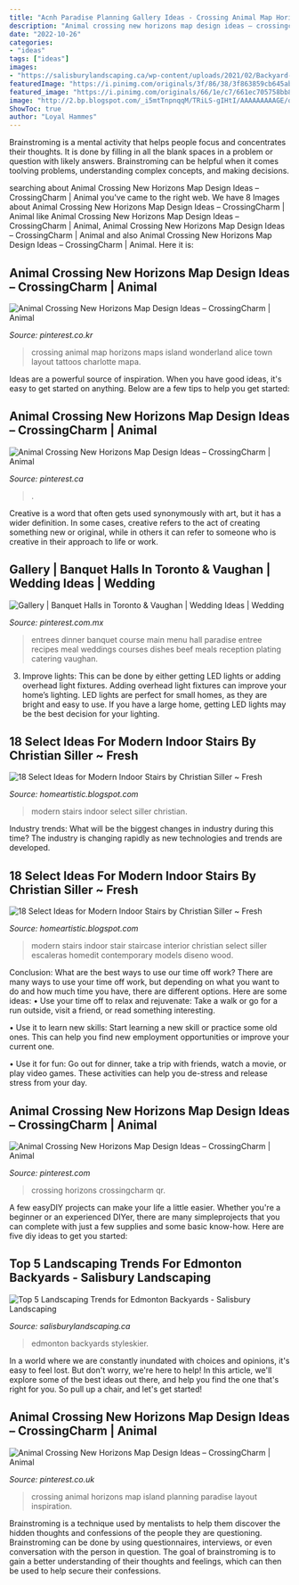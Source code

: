 ```yaml
---
title: "Acnh Paradise Planning Gallery Ideas - Crossing Animal Map Horizons Maps Island Wonderland Alice Town Layout Tattoos Charlotte Mapa"
description: "Animal crossing new horizons map design ideas – crossingcharm"
date: "2022-10-26"
categories:
- "ideas"
tags: ["ideas"]
images:
- "https://salisburylandscaping.ca/wp-content/uploads/2021/02/Backyard-Landscaping-Ideas-for-Edmonton-HomesHeader.jpg"
featuredImage: "https://i.pinimg.com/originals/3f/86/38/3f863859cb645abeac586df36279e0db.png"
featured_image: "https://i.pinimg.com/originals/66/1e/c7/661ec705758bb826633e42e109eda13e.png"
image: "http://2.bp.blogspot.com/_i5mtTnpnqqM/TRiLS-gIHtI/AAAAAAAAAGE/quMzE8ocW_I/s1600/Modern-Stairs-06.jpg.jpg"
ShowToc: true
author: "Loyal Hammes"
---
```



Brainstroming is a mental activity that helps people focus and concentrates their thoughts. It is done by filling in all the blank spaces in a problem or question with likely answers. Brainstroming can be helpful when it comes toolving problems, understanding complex concepts, and making decisions.

	

		
searching about Animal Crossing New Horizons Map Design Ideas – CrossingCharm | Animal you've came to the right web. We have 8 Images about Animal Crossing New Horizons Map Design Ideas – CrossingCharm | Animal like Animal Crossing New Horizons Map Design Ideas – CrossingCharm | Animal, Animal Crossing New Horizons Map Design Ideas – CrossingCharm | Animal and also Animal Crossing New Horizons Map Design Ideas – CrossingCharm | Animal. Here it is:
		
    
## Animal Crossing New Horizons Map Design Ideas – CrossingCharm | Animal

<img loading=lazy src="https://i.pinimg.com/originals/3f/86/38/3f863859cb645abeac586df36279e0db.png" onerror="this.onerror=null;this.src='https://tse1.mm.bing.net/th?id=OIP.gOwBacBleajPPH-iLXqoPwHaGD&amp;pid=15.1';" alt="Animal Crossing New Horizons Map Design Ideas – CrossingCharm | Animal">

_Source: pinterest.co.kr_

>crossing animal map horizons maps island wonderland alice town layout tattoos charlotte mapa. 

	

Ideas are a powerful source of inspiration. When you have good ideas, it's easy to get started on anything. Below are a few tips to help you get started: 

    
## Animal Crossing New Horizons Map Design Ideas – CrossingCharm | Animal

<img loading=lazy src="https://i.pinimg.com/736x/46/56/87/4656870a20ec2230b9894cc6cf0dd2cc.jpg" onerror="this.onerror=null;this.src='https://tse2.mm.bing.net/th?id=OIP.-txr1XlUupTQZy3yRUqw6gHaGE&amp;pid=15.1';" alt="Animal Crossing New Horizons Map Design Ideas – CrossingCharm | Animal">

_Source: pinterest.ca_

>. 

	

Creative is a word that often gets used synonymously with art, but it has a wider definition. In some cases, creative refers to the act of creating something new or original, while in others it can refer to someone who is creative in their approach to life or work.

    
## Gallery | Banquet Halls In Toronto &amp; Vaughan | Wedding Ideas | Wedding

<img loading=lazy src="https://i.pinimg.com/originals/83/fd/4a/83fd4abf12d3dde8c5e0db3ccbe455e9.jpg" onerror="this.onerror=null;this.src='https://tse3.mm.bing.net/th?id=OIP.zoqTcZsuqkbVsMcsJIP7bAHaE8&amp;pid=15.1';" alt="Gallery | Banquet Halls in Toronto &amp; Vaughan | Wedding Ideas | Wedding">

_Source: pinterest.com.mx_

>entrees dinner banquet course main menu hall paradise entree recipes meal weddings courses dishes beef meals reception plating catering vaughan. 

	

3. Improve lights: This can be done by either getting LED lights or adding overhead light fixtures.
Adding overhead light fixtures can improve your home’s lighting. LED lights are perfect for small homes, as they are bright and easy to use. If you have a large home, getting LED lights may be the best decision for your lighting.

    
## 18 Select Ideas For Modern Indoor Stairs By Christian Siller ~ Fresh

<img loading=lazy src="http://4.bp.blogspot.com/_i5mtTnpnqqM/TRiLSthTXKI/AAAAAAAAAF8/vyEve-A9tyw/s1600/Modern-Stairs-07.jpg.jpg" onerror="this.onerror=null;this.src='https://tse3.mm.bing.net/th?id=OIP.LNTfbvLWc3yMAO9z4inj3wHaLD&amp;pid=15.1';" alt="18 Select Ideas for Modern Indoor Stairs by Christian Siller ~ Fresh">

_Source: homeartistic.blogspot.com_

>modern stairs indoor select siller christian. 

	

Industry trends: What will be the biggest changes in industry during this time?
The industry is changing rapidly as new technologies and trends are developed.

    
## 18 Select Ideas For Modern Indoor Stairs By Christian Siller ~ Fresh

<img loading=lazy src="http://2.bp.blogspot.com/_i5mtTnpnqqM/TRiLS-gIHtI/AAAAAAAAAGE/quMzE8ocW_I/s1600/Modern-Stairs-06.jpg.jpg" onerror="this.onerror=null;this.src='https://tse3.mm.bing.net/th?id=OIP.8aKvKtkESKQ4fUF-e6DQRwHaJ4&amp;pid=15.1';" alt="18 Select Ideas for Modern Indoor Stairs by Christian Siller ~ Fresh">

_Source: homeartistic.blogspot.com_

>modern stairs indoor stair staircase interior christian select siller escaleras homedit contemporary models diseno wood. 

	

Conclusion: What are the best ways to use our time off work?
There are many ways to use your time off work, but depending on what you want to do and how much time you have, there are different options. Here are some ideas: 
• Use your time off to relax and rejuvenate: Take a walk or go for a run outside, visit a friend, or read something interesting. 

• Use it to learn new skills: Start learning a new skill or practice some old ones. This can help you find new employment opportunities or improve your current one. 

• Use it for fun: Go out for dinner, take a trip with friends, watch a movie, or play video games. These activities can help you de-stress and release stress from your day.

    
## Animal Crossing New Horizons Map Design Ideas – CrossingCharm | Animal

<img loading=lazy src="https://i.pinimg.com/originals/66/1e/c7/661ec705758bb826633e42e109eda13e.png" onerror="this.onerror=null;this.src='https://tse4.mm.bing.net/th?id=OIP.Pphs2uayk784g4EQMCQ6ugHaGD&amp;pid=15.1';" alt="Animal Crossing New Horizons Map Design Ideas – CrossingCharm | Animal">

_Source: pinterest.com_

>crossing horizons crossingcharm qr. 

	

A few easyDIY projects can make your life a little easier. Whether you're a beginner or an experienced DIYer, there are many simpleprojects that you can complete with just a few supplies and some basic know-how. Here are five diy ideas to get you started: 

    
## Top 5 Landscaping Trends For Edmonton Backyards - Salisbury Landscaping

<img loading=lazy src="https://salisburylandscaping.ca/wp-content/uploads/2021/02/Backyard-Landscaping-Ideas-for-Edmonton-HomesHeader.jpg" onerror="this.onerror=null;this.src='https://tse2.mm.bing.net/th?id=OIP.NIhTNz4V5IyMVVmKcFOkCQHaDH&amp;pid=15.1';" alt="Top 5 Landscaping Trends for Edmonton Backyards - Salisbury Landscaping">

_Source: salisburylandscaping.ca_

>edmonton backyards styleskier. 

	

In a world where we are constantly inundated with choices and opinions, it's easy to feel lost. But don't worry, we're here to help! In this article, we'll explore some of the best ideas out there, and help you find the one that's right for you. So pull up a chair, and let's get started!

    
## Animal Crossing New Horizons Map Design Ideas – CrossingCharm | Animal

<img loading=lazy src="https://i.pinimg.com/originals/b3/4b/d6/b34bd6c086d82d55cc1f69e9cd1c0434.jpg" onerror="this.onerror=null;this.src='https://tse1.mm.bing.net/th?id=OIP.-UsBgj9bgcH_rCE6rKoYGQHaGY&amp;pid=15.1';" alt="Animal Crossing New Horizons Map Design Ideas – CrossingCharm | Animal">

_Source: pinterest.co.uk_

>crossing animal horizons map island planning paradise layout inspiration. 

	

Brainstroming is a technique used by mentalists to help them discover the hidden thoughts and confessions of the people they are questioning. Brainstroming can be done by using questionnaires, interviews, or even conversation with the person in question. The goal of brainstroming is to gain a better understanding of their thoughts and feelings, which can then be used to help secure their confessions.

